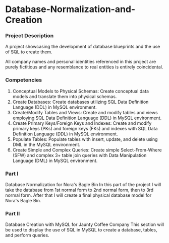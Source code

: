 # Database-Normalization-and-Creation

### Project Description
A project showcasing the development of database blueprints and the use of SQL to create them.

All company names and personal identities referenced in this project are purely fictitious and any resemblance to real entities is entirely coincidental.

### Competencies
1. Conceptual Models to Physical Schemas: Create conceptual data models and translate them into physical schemas.
2. Create Databases: Create databases utilizing SQL Data Definition Language (DDL) in MySQL environment.
3. Create/Modify Tables and Views: Create and modify tables and views employing SQL Data Definition Language (DDL) in MySQL environment.
4. Create Primary Keys/Foreign Keys and Indexes: Create and modify primary keys (PKs) and foreign keys (FKs) and indexes with SQL Data Definition Language (DDL) in MySQL environment.
5. Populate Tables: Populate tables with insert, update, and delete using DML in the MySQL environment.
6. Create Simple and Complex Queries: Create simple Select-From-Where (SFW) and complex 3+ table join queries with Data Manipulation Language (DML) in MySQL environment.

### Part I
Database Normalization for Nora's Bagle Bin
In this part of the project I will take the database from 1st normal form to 2nd normal form, then to 3rd normal form. After that I will create a final physical database model for Nora's Bagle Bin. 

### Part II
Database Creation with MySQL for Jaunty Coffee Company
This section will be used to display the use of SQL in MySQL to create a database, tables, and perform queries.  

